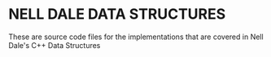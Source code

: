 # NELL DALE DATA STRUCTURES

These are source code files for the implementations that are covered in Nell Dale's C++ Data Structures
